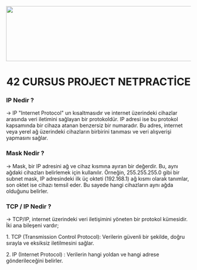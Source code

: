 <img src="https://i.imgur.com/TvlDmPS.png" width="1500" height="150">
<div align="center">
  <h1>42 CURSUS PROJECT NETPRACTİCE</h1>
</div>
<h3>IP Nedir ?</h3>
<text> → IP "Internet Protocol" un kısaltmasıdır ve internet üzerindeki cihazlar arasında veri iletimini sağlayan bir protokoldür. IP adresi ise bu protokol kapsamında bir cihaza atanan benzersiz bir numaradır. Bu adres, internet veya yerel ağ üzerindeki cihazların birbirini tanıması ve veri alışverişi yapmasını sağlar.</text>
<h3>Mask Nedir ?</h3>
<text> → Mask, bir IP adresini ağ ve cihaz kısmına ayıran bir değerdir. Bu, aynı ağdaki cihazları belirlemek için kullanılır. Örneğin, 255.255.255.0 gibi bir subnet mask, IP adresindeki ilk üç okteti (192.168.1) ağ kısmı olarak tanımlar, son oktet ise cihazı temsil eder. Bu sayede hangi cihazların aynı ağda olduğunu belirler.</text>
<h3>TCP / IP Nedir ?</h3>
<p> → TCP/IP, internet üzerindeki veri iletişimini yöneten bir protokol kümesidir. İki ana bileşeni vardır;</p>
<p>     1. TCP (Transmission Control Protocol): Verilerin güvenli bir şekilde, doğru sırayla ve eksiksiz iletilmesini sağlar.</p>
<p>     2. IP (Internet Protocol) : Verilerin hangi yoldan ve hangi adrese gönderileceğini belirler.</p>
